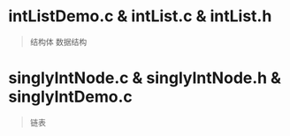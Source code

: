 # intListDemo.c & intList.c & intList.h
>结构体 数据结构
    
# singlyIntNode.c & singlyIntNode.h & singlyIntDemo.c
>链表


